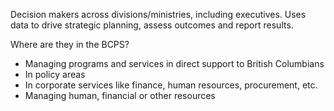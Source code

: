 Decision makers across divisions/ministries, including executives. Uses data to drive strategic planning, assess outcomes and report results.

Where are they in the BCPS?
* Managing programs and services in direct support to British Columbians
* In policy areas
* In corporate services like finance, human resources, procurement, etc.
* Managing human, financial or other resources
